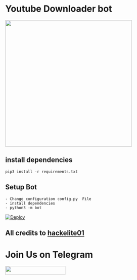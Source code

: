 # Youtube Downloader bot

<img src="https://telegra.ph/file/b9a3a5cc3402b7488d925.jpg" width="400">




    
## install dependencies
    pip3 install -r requirements.txt


## Setup Bot
    - Change configuration config.py  File
    - install dependencies
    - python3 -m bot
    

[![Deploy](https://www.herokucdn.com/deploy/button.svg)](https://heroku.com/deploy?template=https://github.com/maxsupun/YouTube-Downloader-Bot)

## All credits to [hackelite01](https://github.com/hackelite01)

# Join Us on Telegram

<a href="https://t.me/AITechiee"><img src="https://img.shields.io/badge/Join-Telegram%20Channel-red.svg?logo=Telegram" width="190" height="28"></a>
